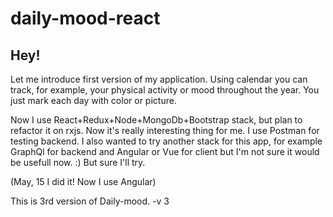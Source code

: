 # daily-mood-react

## Hey!


Let me introduce first version of my application. 
Using calendar you can track, for example, your physical activity or mood throughout the year. You just mark each day with color or picture. 

Now I use React+Redux+Node+MongoDb+Bootstrap stack, but plan to refactor it on rxjs. Now it's really interesting thing for me. I use Postman for testing backend. 
I also wanted to try another stack for this app, for example GraphQl for backend and Angular or Vue for client but I'm not sure it would be usefull now. :) But sure I'll try.

(May, 15 I did it! Now I use Angular)

This is 3rd version of Daily-mood. 
-v 3


